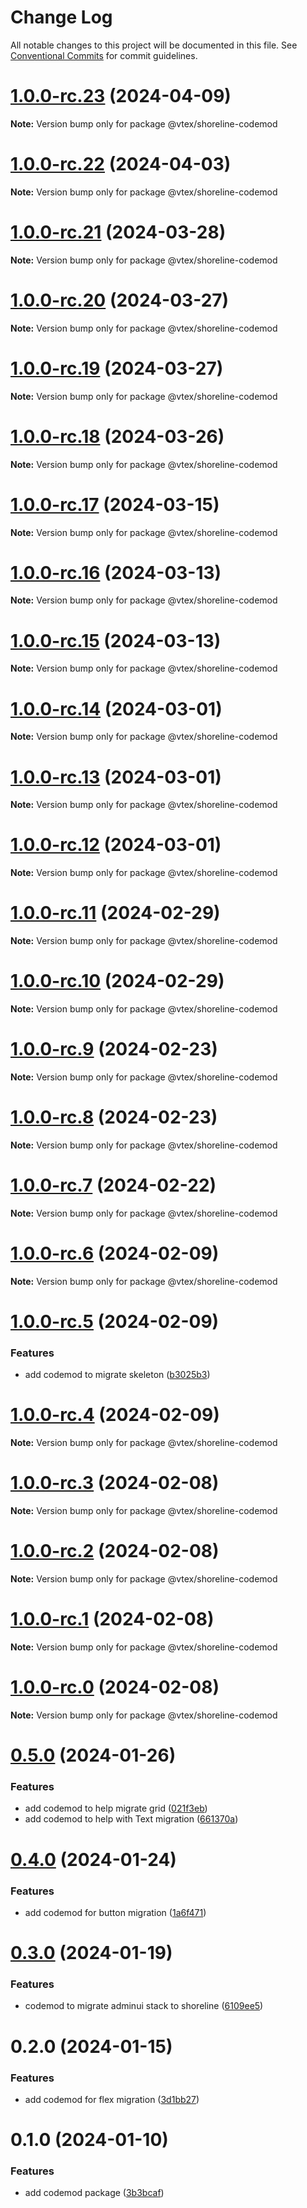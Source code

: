 # Change Log

All notable changes to this project will be documented in this file.
See [Conventional Commits](https://conventionalcommits.org) for commit guidelines.

# [1.0.0-rc.23](https://github.com/vtex/shoreline/compare/@vtex/shoreline-codemod@1.0.0-rc.22...@vtex/shoreline-codemod@1.0.0-rc.23) (2024-04-09)

**Note:** Version bump only for package @vtex/shoreline-codemod

# [1.0.0-rc.22](https://github.com/vtex/shoreline/compare/@vtex/shoreline-codemod@1.0.0-rc.21...@vtex/shoreline-codemod@1.0.0-rc.22) (2024-04-03)

**Note:** Version bump only for package @vtex/shoreline-codemod

# [1.0.0-rc.21](https://github.com/vtex/shoreline/compare/@vtex/shoreline-codemod@1.0.0-rc.20...@vtex/shoreline-codemod@1.0.0-rc.21) (2024-03-28)

**Note:** Version bump only for package @vtex/shoreline-codemod

# [1.0.0-rc.20](https://github.com/vtex/shoreline/compare/@vtex/shoreline-codemod@1.0.0-rc.19...@vtex/shoreline-codemod@1.0.0-rc.20) (2024-03-27)

**Note:** Version bump only for package @vtex/shoreline-codemod

# [1.0.0-rc.19](https://github.com/vtex/shoreline/compare/@vtex/shoreline-codemod@1.0.0-rc.18...@vtex/shoreline-codemod@1.0.0-rc.19) (2024-03-27)

**Note:** Version bump only for package @vtex/shoreline-codemod

# [1.0.0-rc.18](https://github.com/vtex/shoreline/compare/@vtex/shoreline-codemod@1.0.0-rc.17...@vtex/shoreline-codemod@1.0.0-rc.18) (2024-03-26)

**Note:** Version bump only for package @vtex/shoreline-codemod

# [1.0.0-rc.17](https://github.com/vtex/shoreline/compare/@vtex/shoreline-codemod@1.0.0-rc.16...@vtex/shoreline-codemod@1.0.0-rc.17) (2024-03-15)

**Note:** Version bump only for package @vtex/shoreline-codemod

# [1.0.0-rc.16](https://github.com/vtex/shoreline/compare/@vtex/shoreline-codemod@1.0.0-rc.15...@vtex/shoreline-codemod@1.0.0-rc.16) (2024-03-13)

**Note:** Version bump only for package @vtex/shoreline-codemod

# [1.0.0-rc.15](https://github.com/vtex/shoreline/compare/@vtex/shoreline-codemod@1.0.0-rc.14...@vtex/shoreline-codemod@1.0.0-rc.15) (2024-03-13)

**Note:** Version bump only for package @vtex/shoreline-codemod

# [1.0.0-rc.14](https://github.com/vtex/shoreline/compare/@vtex/shoreline-codemod@1.0.0-rc.13...@vtex/shoreline-codemod@1.0.0-rc.14) (2024-03-01)

**Note:** Version bump only for package @vtex/shoreline-codemod

# [1.0.0-rc.13](https://github.com/vtex/shoreline/compare/@vtex/shoreline-codemod@1.0.0-rc.12...@vtex/shoreline-codemod@1.0.0-rc.13) (2024-03-01)

**Note:** Version bump only for package @vtex/shoreline-codemod

# [1.0.0-rc.12](https://github.com/vtex/shoreline/compare/@vtex/shoreline-codemod@1.0.0-rc.11...@vtex/shoreline-codemod@1.0.0-rc.12) (2024-03-01)

**Note:** Version bump only for package @vtex/shoreline-codemod

# [1.0.0-rc.11](https://github.com/vtex/shoreline/compare/@vtex/shoreline-codemod@1.0.0-rc.10...@vtex/shoreline-codemod@1.0.0-rc.11) (2024-02-29)

**Note:** Version bump only for package @vtex/shoreline-codemod

# [1.0.0-rc.10](https://github.com/vtex/shoreline/compare/@vtex/shoreline-codemod@1.0.0-rc.9...@vtex/shoreline-codemod@1.0.0-rc.10) (2024-02-29)

**Note:** Version bump only for package @vtex/shoreline-codemod

# [1.0.0-rc.9](https://github.com/vtex/shoreline/compare/@vtex/shoreline-codemod@1.0.0-rc.8...@vtex/shoreline-codemod@1.0.0-rc.9) (2024-02-23)

**Note:** Version bump only for package @vtex/shoreline-codemod

# [1.0.0-rc.8](https://github.com/vtex/shoreline/compare/@vtex/shoreline-codemod@1.0.0-rc.7...@vtex/shoreline-codemod@1.0.0-rc.8) (2024-02-23)

**Note:** Version bump only for package @vtex/shoreline-codemod

# [1.0.0-rc.7](https://github.com/vtex/shoreline/compare/@vtex/shoreline-codemod@1.0.0-rc.6...@vtex/shoreline-codemod@1.0.0-rc.7) (2024-02-22)

**Note:** Version bump only for package @vtex/shoreline-codemod

# [1.0.0-rc.6](https://github.com/vtex/shoreline/compare/@vtex/shoreline-codemod@1.0.0-rc.5...@vtex/shoreline-codemod@1.0.0-rc.6) (2024-02-09)

**Note:** Version bump only for package @vtex/shoreline-codemod

# [1.0.0-rc.5](https://github.com/vtex/shoreline/compare/@vtex/shoreline-codemod@1.0.0-rc.4...@vtex/shoreline-codemod@1.0.0-rc.5) (2024-02-09)

### Features

- add codemod to migrate skeleton ([b3025b3](https://github.com/vtex/shoreline/commit/b3025b3fbd7901642efd81097b25a2892ebb719b))

# [1.0.0-rc.4](https://github.com/vtex/shoreline/compare/@vtex/shoreline-codemod@1.0.0-rc.3...@vtex/shoreline-codemod@1.0.0-rc.4) (2024-02-09)

**Note:** Version bump only for package @vtex/shoreline-codemod

# [1.0.0-rc.3](https://github.com/vtex/shoreline/compare/@vtex/shoreline-codemod@1.0.0-rc.2...@vtex/shoreline-codemod@1.0.0-rc.3) (2024-02-08)

**Note:** Version bump only for package @vtex/shoreline-codemod

# [1.0.0-rc.2](https://github.com/vtex/shoreline/compare/@vtex/shoreline-codemod@1.0.0-rc.1...@vtex/shoreline-codemod@1.0.0-rc.2) (2024-02-08)

**Note:** Version bump only for package @vtex/shoreline-codemod

# [1.0.0-rc.1](https://github.com/vtex/shoreline/compare/@vtex/shoreline-codemod@1.0.0-rc.0...@vtex/shoreline-codemod@1.0.0-rc.1) (2024-02-08)

**Note:** Version bump only for package @vtex/shoreline-codemod

# [1.0.0-rc.0](https://github.com/vtex/shoreline/compare/@vtex/shoreline-codemod@0.5.0...@vtex/shoreline-codemod@1.0.0-rc.0) (2024-02-08)

**Note:** Version bump only for package @vtex/shoreline-codemod

# [0.5.0](https://github.com/vtex/shoreline/compare/@vtex/shoreline-codemod@0.4.0...@vtex/shoreline-codemod@0.5.0) (2024-01-26)

### Features

- add codemod to help migrate grid ([021f3eb](https://github.com/vtex/shoreline/commit/021f3ebb3acd3692c6fc4a6b29723db8526ac144))
- add codemod to help with Text migration ([661370a](https://github.com/vtex/shoreline/commit/661370a7c9cc65dee75b80dce8f1d2738c1b08e9))

# [0.4.0](https://github.com/vtex/shoreline/compare/@vtex/shoreline-codemod@0.3.0...@vtex/shoreline-codemod@0.4.0) (2024-01-24)

### Features

- add codemod for button migration ([1a6f471](https://github.com/vtex/shoreline/commit/1a6f471b4e4b0a8c2784bed55fee270b7257396e))

# [0.3.0](https://github.com/vtex/shoreline/compare/@vtex/shoreline-codemod@0.2.0...@vtex/shoreline-codemod@0.3.0) (2024-01-19)

### Features

- codemod to migrate adminui stack to shoreline ([6109ee5](https://github.com/vtex/shoreline/commit/6109ee5c5e9496c8c9a0cde029135c6a67982fbf))

# 0.2.0 (2024-01-15)

### Features

- add codemod for flex migration ([3d1bb27](https://github.com/vtex/shoreline/commit/3d1bb27bd5a575ed32ef35b6b1c874580728971a))

# 0.1.0 (2024-01-10)

### Features

- add codemod package ([3b3bcaf](https://github.com/vtex/shoreline/commit/3b3bcaf681a8d1e1d43311792eebab395a627a05))
